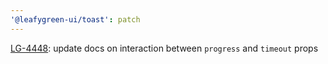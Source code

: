 ```yaml
---
'@leafygreen-ui/toast': patch
---
```


[LG-4448](https://jira.mongodb.org/browse/LG-4448): update docs on interaction between `progress` and `timeout` props
